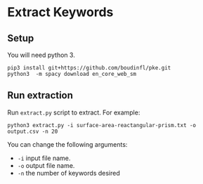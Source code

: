 # Extract Keywords

## Setup

You will need python 3.

```Shell
pip3 install git+https://github.com/boudinfl/pke.git
python3  -m spacy download en_core_web_sm
```

## Run extraction

Run `extract.py` script to extract. For example:

```Shell
python3 extract.py -i surface-area-reactangular-prism.txt -o output.csv -n 20
```

You can change the following arguments:

* `-i` input file name.
* `-o` output file name.
* `-n` the number of keywords desired
